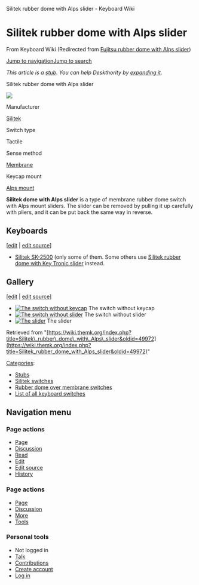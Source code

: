 Silitek rubber dome with Alps slider - Keyboard Wiki

Silitek rubber dome with Alps slider
====================================

From Keyboard Wiki (Redirected from [Fujitsu rubber dome with Alps slider](https://wiki.themk.org/index.php?title=Fujitsu_rubber_dome_with_Alps_slider&redirect=no "Fujitsu rubber dome with Alps slider")) 

[Jump to navigation](https://wiki.themk.org/index.php/Fujitsu_rubber_dome_with_Alps_slider#column-one)[Jump to search](https://wiki.themk.org/index.php/Fujitsu_rubber_dome_with_Alps_slider#searchInput)

*This article is a [stub](https://wiki.themk.org/index.php/Deskthority:stub "Deskthority:stub"). You can help Deskthority by [expanding it](https://wiki.themk.org/index.php?title=Silitek_rubber_dome_with_Alps_slider&action=edit).*

Silitek rubber dome with Alps slider

[![](https://wiki.themk.org/images/thumb/f/fb/Fujitsu_dome_with_slider.jpg/500px-Fujitsu_dome_with_slider.jpg)](https://wiki.themk.org/index.php/File:Fujitsu_dome_with_slider.jpg)

Manufacturer

[Silitek](https://wiki.themk.org/index.php/Silitek "Silitek")

Switch type

Tactile

Sense method

[Membrane](https://wiki.themk.org/index.php/Contact_mechanism#Membrane "Contact mechanism")

Keycap mount

[Alps mount](https://wiki.themk.org/index.php/Keycap_mount#Alps_mount "Keycap mount")

**Silitek dome with Alps slider** is a type of membrane rubber dome switch with Alps mount sliders. The slider can be removed by pulling it up carefully with pliers, and it can be put back the same way in reverse.

Keyboards
---------

\[[edit](https://wiki.themk.org/index.php?title=Silitek_rubber_dome_with_Alps_slider&veaction=edit&section=1 "Edit section: Keyboards") | [edit source](https://wiki.themk.org/index.php?title=Silitek_rubber_dome_with_Alps_slider&action=edit&section=1 "Edit section's source code: Keyboards")\]

*   [Silitek SK-2500](https://wiki.themk.org/index.php?title=Silitek_SK-2500&action=edit&redlink=1 "Silitek SK-2500 (page does not exist)") (only some of them. Some others use [Silitek rubber dome with Key Tronic slider](https://wiki.themk.org/index.php/Silitek_rubber_dome_with_Key_Tronic_slider "Silitek rubber dome with Key Tronic slider") instead.

Gallery
-------

\[[edit](https://wiki.themk.org/index.php?title=Silitek_rubber_dome_with_Alps_slider&veaction=edit&section=2 "Edit section: Gallery") | [edit source](https://wiki.themk.org/index.php?title=Silitek_rubber_dome_with_Alps_slider&action=edit&section=2 "Edit section's source code: Gallery")\]

*   [![The switch without keycap](https://wiki.themk.org/images/thumb/f/fb/Fujitsu_dome_with_slider.jpg/372px-Fujitsu_dome_with_slider.jpg)](https://wiki.themk.org/index.php/File:Fujitsu_dome_with_slider.jpg "The switch without keycap") The switch without keycap 
*   [![The switch without slider](https://wiki.themk.org/images/thumb/d/dd/Fujitsu_dome_with_slider_no_slider.jpg/355px-Fujitsu_dome_with_slider_no_slider.jpg)](https://wiki.themk.org/index.php/File:Fujitsu_dome_with_slider_no_slider.jpg "The switch without slider") The switch without slider 
*   [![The slider](https://wiki.themk.org/images/thumb/8/83/Fujitsu_dome_with_slider_slider.jpg/437px-Fujitsu_dome_with_slider_slider.jpg)](https://wiki.themk.org/index.php/File:Fujitsu_dome_with_slider_slider.jpg "The slider") The slider

Retrieved from "[https://wiki.themk.org/index.php?title=Silitek\_rubber\_dome\_with\_Alps\_slider&oldid=49972](https://wiki.themk.org/index.php?title=Silitek_rubber_dome_with_Alps_slider&oldid=49972)"

[Categories](https://wiki.themk.org/index.php/Special:Categories "Special:Categories"):

*   [Stubs](https://wiki.themk.org/index.php/Category:Stubs "Category:Stubs")
*   [Silitek switches](https://wiki.themk.org/index.php/Category:Silitek_switches "Category:Silitek switches")
*   [Rubber dome over membrane switches](https://wiki.themk.org/index.php/Category:Rubber_dome_over_membrane_switches "Category:Rubber dome over membrane switches")
*   [List of all keyboard switches](https://wiki.themk.org/index.php/Category:List_of_all_keyboard_switches "Category:List of all keyboard switches")

Navigation menu
---------------

### Page actions

*   [Page](https://wiki.themk.org/index.php/Silitek_rubber_dome_with_Alps_slider "View the content page [c]")
*   [Discussion](https://wiki.themk.org/index.php?title=Talk:Silitek_rubber_dome_with_Alps_slider&action=edit&redlink=1 "Discussion about the content page (page does not exist) [t]")
*   [Read](https://wiki.themk.org/index.php/Silitek_rubber_dome_with_Alps_slider)
*   [Edit](https://wiki.themk.org/index.php?title=Silitek_rubber_dome_with_Alps_slider&veaction=edit "Edit this page [v]")
*   [Edit source](https://wiki.themk.org/index.php?title=Silitek_rubber_dome_with_Alps_slider&action=edit "Edit the source code of this page [e]")
*   [History](https://wiki.themk.org/index.php?title=Silitek_rubber_dome_with_Alps_slider&action=history "Past revisions of this page [h]")

### Page actions

*   [Page](https://wiki.themk.org/index.php/Silitek_rubber_dome_with_Alps_slider "Page")
*   [Discussion](https://wiki.themk.org/index.php?title=Talk:Silitek_rubber_dome_with_Alps_slider&action=edit&redlink=1 " (page does not exist)")
*   [More](https://wiki.themk.org/index.php/Fujitsu_rubber_dome_with_Alps_slider#p-cactions)
*   [Tools](https://wiki.themk.org/index.php/Fujitsu_rubber_dome_with_Alps_slider#p-tb "Tools")

### Personal tools

*   Not logged in
*   [Talk](https://wiki.themk.org/index.php/Special:MyTalk "Discussion about edits from this IP address [n]")
*   [Contributions](https://wiki.themk.org/index.php/Special:MyContributions "A list of edits made from this IP address [y]")
*   [Create account](https://wiki.themk.org/index.php?title=Special:CreateAccount&returnto=Silitek+rubber+dome+with+Alps+slider "You are encouraged to create an account and log in; however, it is not mandatory")
*   [Log in](https://wiki.themk.org/index.php?title=Special:UserLogin&returnto=Silitek+rubber+dome+with+Alps+slider "You are encouraged to log in; however, it is not mandatory [o]")

[](https://wiki.themk.org/index.php/Main_Page) [](https://wiki.themk.org/index.php/Fujitsu_rubber_dome_with_Alps_slider#sidebar "Jump to navigation")[](https://wiki.themk.org/index.php/Fujitsu_rubber_dome_with_Alps_slider#p-personal "user tools")[](https://wiki.themk.org/index.php/Fujitsu_rubber_dome_with_Alps_slider#globalWrapper "back to top")
